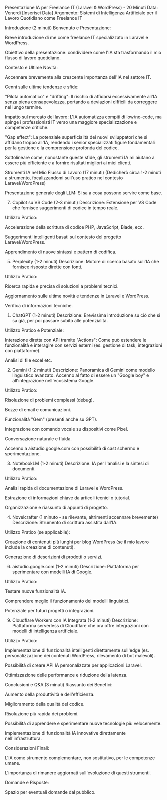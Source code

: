 Presentazione IA per Freelance IT (Laravel & WordPress) - 20 Minuti
Data: Venerdì [Inserisci Data]
Argomento: Sistemi di Intelligenza Artificiale per il Lavoro Quotidiano come Freelance IT

Introduzione (2 minuti)
Benvenuto e Presentazione:

Breve introduzione di me come freelance IT specializzato in Laravel e WordPress.

Obiettivo della presentazione: condividere come l'IA sta trasformando il mio flusso di lavoro quotidiano.

Contesto e Ultime Novità:

Accennare brevemente alla crescente importanza dell'IA nel settore IT.

Cenni sulle ultime tendenze e sfide:

"Pilota automatico" e "drifting": Il rischio di affidarsi eccessivamente all'IA senza piena consapevolezza, portando a deviazioni difficili da correggere nel lungo termine.

Impatto sul mercato del lavoro: L'IA automatizza compiti di low/no-code, ma spinge i professionisti IT verso una maggiore specializzazione e competenze critiche.

"Gap effect": La potenziale superficialità dei nuovi sviluppatori che si affidano troppo all'IA, rendendo i senior specializzati figure fondamentali per la gestione e la comprensione profonda del codice.

Sottolineare come, nonostante queste sfide, gli strumenti IA mi aiutano a essere più efficiente e a fornire risultati migliori ai miei clienti.

Strumenti IA nel Mio Flusso di Lavoro (17 minuti)
(Dedicherò circa 1-2 minuti a strumento, focalizzandomi sull'uso pratico nel contesto Laravel/WordPress)

Presentazione generale degli LLM: Si sa a cosa possono servire come base.

7. Copilot su VS Code (2-3 minuti)
Descrizione: Estensione per VS Code che fornisce suggerimenti di codice in tempo reale.

Utilizzo Pratico:

Accelerazione della scrittura di codice PHP, JavaScript, Blade, ecc.

Suggerimenti intelligenti basati sul contesto del progetto Laravel/WordPress.

Apprendimento di nuove sintassi e pattern di codifica.

5. Perplexity (1-2 minuti)
Descrizione: Motore di ricerca basato sull'IA che fornisce risposte dirette con fonti.

Utilizzo Pratico:

Ricerca rapida e precisa di soluzioni a problemi tecnici.

Aggiornamento sulle ultime novità e tendenze in Laravel e WordPress.

Verifica di informazioni tecniche.

1. ChatGPT (1-2 minuti)
Descrizione: Brevissima introduzione su ciò che si sa già, per poi passare subito alle potenzialità.

Utilizzo Pratico e Potenziale:

Interazione diretta con API tramite "Actions": Come può estendere le funzionalità e interagire con servizi esterni (es. gestione di task, integrazioni con piattaforme).

Analisi di file excel etc.

2. Gemini (1-2 minuti)
Descrizione: Panoramica di Gemini come modello linguistico avanzato. Accenno al fatto di essere un "Google boy" e all'integrazione nell'ecosistema Google.

Utilizzo Pratico:

Risoluzione di problemi complessi (debug).

Bozze di email e comunicazioni.

Funzionalità "Gem" (presenti anche su GPT).

Integrazione con comando vocale su dispositivi come Pixel.

Conversazione naturale e fluida.

Accenno a aistudio.google.com con possibilità di cast schermo e sperimentazione.

3. NotebookLM (1-2 minuti)
Descrizione: IA per l'analisi e la sintesi di documenti.

Utilizzo Pratico:

Analisi rapida di documentazione di Laravel e WordPress.

Estrazione di informazioni chiave da articoli tecnici o tutorial.

Organizzazione e riassunto di appunti di progetto.

4. Novelcrafter (1 minuto - se rilevante, altrimenti accennare brevemente)
Descrizione: Strumento di scrittura assistita dall'IA.

Utilizzo Pratico (se applicabile):

Creazione di contenuti più lunghi per blog WordPress (se il mio lavoro include la creazione di contenuti).

Generazione di descrizioni di prodotti o servizi.


6. aistudio.google.com (1-2 minuti)
Descrizione: Piattaforma per sperimentare con modelli IA di Google.

Utilizzo Pratico:

Testare nuove funzionalità IA.

Comprendere meglio il funzionamento dei modelli linguistici.

Potenziale per futuri progetti o integrazioni.

9. Cloudflare Workers con IA Integrata (1-2 minuti)
Descrizione: Piattaforma serverless di Cloudflare che ora offre integrazioni con modelli di intelligenza artificiale.

Utilizzo Pratico:

Implementazione di funzionalità intelligenti direttamente sull'edge (es. personalizzazione dei contenuti WordPress, rilevamento di bot malevoli).

Possibilità di creare API IA personalizzate per applicazioni Laravel.

Ottimizzazione delle performance e riduzione della latenza.

Conclusioni e Q&A (3 minuti)
Riassunto dei Benefici:

Aumento della produttività e dell'efficienza.

Miglioramento della qualità del codice.

Risoluzione più rapida dei problemi.

Possibilità di apprendere e sperimentare nuove tecnologie più velocemente.

Implementazione di funzionalità IA innovative direttamente nell'infrastruttura.

Considerazioni Finali:

L'IA come strumento complementare, non sostitutivo, per le competenze umane.

L'importanza di rimanere aggiornati sull'evoluzione di questi strumenti.

Domande e Risposte:

Spazio per eventuali domande dal pubblico.